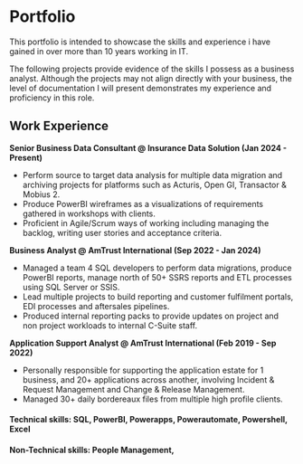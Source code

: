 # Portfolio

This portfolio is intended to showcase the skills and experience i have gained in over more than 10 years working in IT.

The following projects provide evidence of the skills I possess as a business analyst. Although the projects may not align directly with your business, the level of documentation I will present demonstrates my experience and proficiency in this role.

## Work Experience

**Senior Business Data Consultant @ Insurance Data Solution (Jan 2024 - Present)**
- Perform source to target data analysis for multiple data migration and archiving projects for platforms such as Acturis, Open GI, Transactor & Mobius 2.
- Produce PowerBI wireframes as a visualizations of requirements gathered in workshops with clients.
- Proficient in Agile/Scrum ways of working including managing the backlog, writing user stories and acceptance criteria.

**Business Analyst @ AmTrust International (Sep 2022 - Jan 2024)**
- Managed a team 4 SQL developers to perform data migrations, produce PowerBI reports, manage north of 50+ SSRS reports and ETL processes using SQL Server or SSIS.
- Lead multiple projects to build reporting and customer fulfilment portals, EDI processes and aftersales pipelines.
- Produced internal reporting packs to provide updates on project and non project workloads to internal C-Suite staff.

**Application Support Analyst @ AmTrust International (Feb 2019 - Sep 2022)** 
- Personally responsible for supporting the application estate for 1 business, and 20+ applications across another, involving Incident & Request Management and Change & Release Management.
- Managed 30+ daily bordereaux files from multiple high profile clients.

#### Technical skills: SQL, PowerBI, Powerapps, Powerautomate, Powershell, Excel

#### Non-Technical skills: People Management, 
